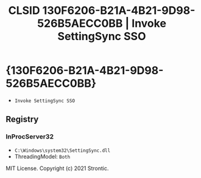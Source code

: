 ﻿---
title: "CLSID 130F6206-B21A-4B21-9D98-526B5AECC0BB | Invoke SettingSync SSO"
excerpt: What is COM-Object CLSID 130F6206-B21A-4B21-9D98-526B5AECC0BB?
---

# {130F6206-B21A-4B21-9D98-526B5AECC0BB}

* `Invoke SettingSync SSO`

## Registry


### InProcServer32

* `C:\Windows\system32\SettingSync.dll`
* ThreadingModel: `Both`

MIT License. Copyright (c) 2021 Strontic.


